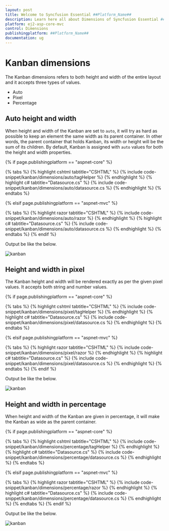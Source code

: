 ```yaml
---
layout: post
title: Welcome to Syncfusion Essential ##Platform_Name##
description: Learn here all about Dimensions of Syncfusion Essential ##Platform_Name## widgets based on HTML5 and jQuery.
platform: ej2-asp-core-mvc
control: Dimensions
publishingplatform: ##Platform_Name##
documentation: ug
---
```



# Kanban dimensions

The Kanban dimensions refers to both height and width of the entire layout and it accepts three types of values.

* Auto
* Pixel
* Percentage

## Auto height and width

When height and width of the Kanban are set to `auto`, it will try as hard as possible to keep an element the same width as its parent container. In other words, the parent container that holds Kanban, its width or height will be the sum of its children. By default, Kanban is assigned with `auto` values for both the height and width properties.

{% if page.publishingplatform == "aspnet-core" %}

{% tabs %}
{% highlight cshtml tabtitle="CSHTML" %}
{% include code-snippet/kanban/dimensions/auto/tagHelper %}
{% endhighlight %}
{% highlight c# tabtitle="Datasource.cs" %}
{% include code-snippet/kanban/dimensions/auto/datasource.cs %}
{% endhighlight %}
{% endtabs %}

{% elsif page.publishingplatform == "aspnet-mvc" %}

{% tabs %}
{% highlight razor tabtitle="CSHTML" %}
{% include code-snippet/kanban/dimensions/auto/razor %}
{% endhighlight %}
{% highlight c# tabtitle="Datasource.cs" %}
{% include code-snippet/kanban/dimensions/auto/datasource.cs %}
{% endhighlight %}
{% endtabs %}
{% endif %}



Output be like the below.

![kanban](./images/auto.PNG)

## Height and width in pixel

The Kanban height and width will be rendered exactly as per the given pixel values. It accepts both string and number values.

{% if page.publishingplatform == "aspnet-core" %}

{% tabs %}
{% highlight cshtml tabtitle="CSHTML" %}
{% include code-snippet/kanban/dimensions/pixel/tagHelper %}
{% endhighlight %}
{% highlight c# tabtitle="Datasource.cs" %}
{% include code-snippet/kanban/dimensions/pixel/datasource.cs %}
{% endhighlight %}
{% endtabs %}

{% elsif page.publishingplatform == "aspnet-mvc" %}

{% tabs %}
{% highlight razor tabtitle="CSHTML" %}
{% include code-snippet/kanban/dimensions/pixel/razor %}
{% endhighlight %}
{% highlight c# tabtitle="Datasource.cs" %}
{% include code-snippet/kanban/dimensions/pixel/datasource.cs %}
{% endhighlight %}
{% endtabs %}
{% endif %}



Output be like the below.

![kanban](./images/pixel.PNG)

## Height and width in percentage

When height and width of the Kanban are given in percentage, it will make the Kanban as wide as the parent container.

{% if page.publishingplatform == "aspnet-core" %}

{% tabs %}
{% highlight cshtml tabtitle="CSHTML" %}
{% include code-snippet/kanban/dimensions/percentage/tagHelper %}
{% endhighlight %}
{% highlight c# tabtitle="Datasource.cs" %}
{% include code-snippet/kanban/dimensions/percentage/datasource.cs %}
{% endhighlight %}
{% endtabs %}

{% elsif page.publishingplatform == "aspnet-mvc" %}

{% tabs %}
{% highlight razor tabtitle="CSHTML" %}
{% include code-snippet/kanban/dimensions/percentage/razor %}
{% endhighlight %}
{% highlight c# tabtitle="Datasource.cs" %}
{% include code-snippet/kanban/dimensions/percentage/datasource.cs %}
{% endhighlight %}
{% endtabs %}
{% endif %}



Output be like the below.

![kanban](./images/percentage.PNG)